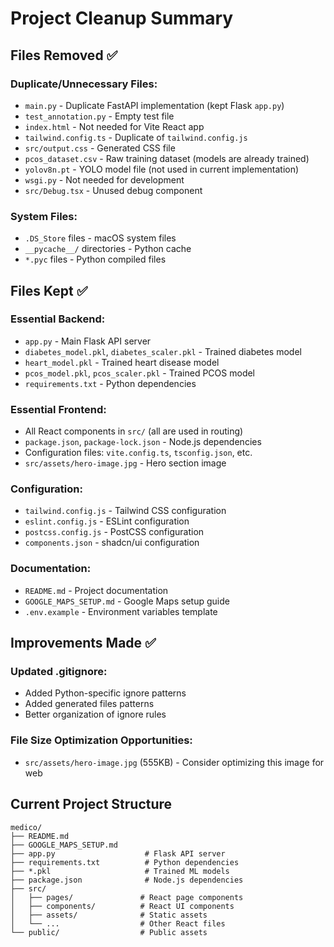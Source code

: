 # Project Cleanup Summary

## Files Removed ✅

### Duplicate/Unnecessary Files:
- `main.py` - Duplicate FastAPI implementation (kept Flask `app.py`)
- `test_annotation.py` - Empty test file
- `index.html` - Not needed for Vite React app
- `tailwind.config.ts` - Duplicate of `tailwind.config.js`
- `src/output.css` - Generated CSS file
- `pcos_dataset.csv` - Raw training dataset (models are already trained)
- `yolov8n.pt` - YOLO model file (not used in current implementation)
- `wsgi.py` - Not needed for development
- `src/Debug.tsx` - Unused debug component

### System Files:
- `.DS_Store` files - macOS system files
- `__pycache__/` directories - Python cache
- `*.pyc` files - Python compiled files

## Files Kept ✅

### Essential Backend:
- `app.py` - Main Flask API server
- `diabetes_model.pkl`, `diabetes_scaler.pkl` - Trained diabetes model
- `heart_model.pkl` - Trained heart disease model 
- `pcos_model.pkl`, `pcos_scaler.pkl` - Trained PCOS model
- `requirements.txt` - Python dependencies

### Essential Frontend:
- All React components in `src/` (all are used in routing)
- `package.json`, `package-lock.json` - Node.js dependencies
- Configuration files: `vite.config.ts`, `tsconfig.json`, etc.
- `src/assets/hero-image.jpg` - Hero section image

### Configuration:
- `tailwind.config.js` - Tailwind CSS configuration
- `eslint.config.js` - ESLint configuration
- `postcss.config.js` - PostCSS configuration
- `components.json` - shadcn/ui configuration

### Documentation:
- `README.md` - Project documentation
- `GOOGLE_MAPS_SETUP.md` - Google Maps setup guide
- `.env.example` - Environment variables template

## Improvements Made ✅

### Updated .gitignore:
- Added Python-specific ignore patterns
- Added generated files patterns
- Better organization of ignore rules

### File Size Optimization Opportunities:
- `src/assets/hero-image.jpg` (555KB) - Consider optimizing this image for web

## Current Project Structure

```
medico/
├── README.md
├── GOOGLE_MAPS_SETUP.md
├── app.py                    # Flask API server
├── requirements.txt          # Python dependencies
├── *.pkl                     # Trained ML models
├── package.json              # Node.js dependencies
├── src/
│   ├── pages/               # React page components
│   ├── components/          # React UI components
│   ├── assets/              # Static assets
│   └── ...                  # Other React files
└── public/                  # Public assets
```
